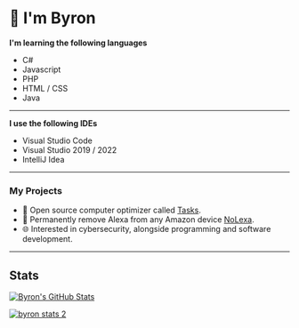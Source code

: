 # 👋 I'm Byron

**I'm learning the following languages**
- C#
- Javascript
- PHP
- HTML / CSS
- Java

***

**I use the following IDEs**
- Visual Studio Code
- Visual Studio 2019 / 2022
- IntelliJ Idea
  
***

### My Projects
- 🧹 Open source computer optimizer called [Tasks](https://github.com/byronbytes/Tasks).
- 🚫 Permanently remove Alexa from any Amazon device [NoLexa](https://github.com/byronbytes/NoLexa).
- 🌐 Interested in cybersecurity, alongside programming and software development.

***
<!--
### Milestones and Achievements
- 🏫 Took AP Computer Science in 2022-2023.
- 🏢 Contributed to a few Microsoft repositories.
- 🏗 Ran my own business from 2021 - 2023.
***
-->

## Stats
[![Byron's GitHub Stats](https://github-readme-stats-one-bice.vercel.app/api?username=byronbytes&include_all_commits=true&count_private=true&role=OWNER,ORGANIZATION_MEMBER,COLLABORATOR&theme=github_dark)](https://github.com/anuraghazra/github-readme-stats)

[![byron stats 2](https://github-profile-trophy.vercel.app/?username=byronbytes&theme=darkhub)](https://github.com/ryo-ma/github-profile-trophy)

